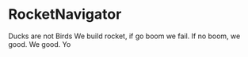 ﻿# RocketNavigator
Ducks are not Birds
We build rocket, if go boom we fail. If no boom, we good. We good.
Yo